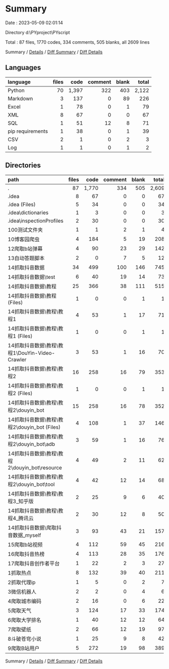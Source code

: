# Summary

Date : 2023-05-09 02:01:14

Directory d:\\PYproject\\PYscript

Total : 87 files,  1770 codes, 334 comments, 505 blanks, all 2609 lines

Summary / [Details](details.md) / [Diff Summary](diff.md) / [Diff Details](diff-details.md)

## Languages
| language | files | code | comment | blank | total |
| :--- | ---: | ---: | ---: | ---: | ---: |
| Python | 70 | 1,397 | 322 | 403 | 2,122 |
| Markdown | 3 | 137 | 0 | 89 | 226 |
| Excel | 1 | 78 | 0 | 1 | 79 |
| XML | 8 | 67 | 0 | 0 | 67 |
| SQL | 1 | 51 | 12 | 8 | 71 |
| pip requirements | 1 | 38 | 0 | 1 | 39 |
| CSV | 2 | 1 | 0 | 2 | 3 |
| Log | 1 | 1 | 0 | 1 | 2 |

## Directories
| path | files | code | comment | blank | total |
| :--- | ---: | ---: | ---: | ---: | ---: |
| . | 87 | 1,770 | 334 | 505 | 2,609 |
| .idea | 8 | 67 | 0 | 0 | 67 |
| .idea (Files) | 5 | 34 | 0 | 0 | 34 |
| .idea\\dictionaries | 1 | 3 | 0 | 0 | 3 |
| .idea\\inspectionProfiles | 2 | 30 | 0 | 0 | 30 |
| 100测试文件夹 | 1 | 1 | 2 | 1 | 4 |
| 10博客园爬虫 | 4 | 184 | 5 | 19 | 208 |
| 12爬取b站弹幕 | 4 | 90 | 23 | 29 | 142 |
| 13自动答题脚本 | 2 | 0 | 7 | 5 | 12 |
| 14抓取抖音数据 | 34 | 499 | 100 | 146 | 745 |
| 14抓取抖音数据\\test | 6 | 40 | 19 | 14 | 73 |
| 14抓取抖音数据\\教程 | 25 | 366 | 38 | 111 | 515 |
| 14抓取抖音数据\\教程 (Files) | 1 | 0 | 0 | 1 | 1 |
| 14抓取抖音数据\\教程\\教程1 | 4 | 53 | 1 | 17 | 71 |
| 14抓取抖音数据\\教程\\教程1 (Files) | 1 | 0 | 0 | 1 | 1 |
| 14抓取抖音数据\\教程\\教程1\\DouYin-Video-Crawler | 3 | 53 | 1 | 16 | 70 |
| 14抓取抖音数据\\教程\\教程2 | 16 | 258 | 16 | 79 | 353 |
| 14抓取抖音数据\\教程\\教程2 (Files) | 1 | 0 | 0 | 1 | 1 |
| 14抓取抖音数据\\教程\\教程2\\douyin_bot | 15 | 258 | 16 | 78 | 352 |
| 14抓取抖音数据\\教程\\教程2\\douyin_bot (Files) | 4 | 108 | 1 | 37 | 146 |
| 14抓取抖音数据\\教程\\教程2\\douyin_bot\\adb | 3 | 59 | 1 | 16 | 76 |
| 14抓取抖音数据\\教程\\教程2\\douyin_bot\\resource | 4 | 49 | 2 | 11 | 62 |
| 14抓取抖音数据\\教程\\教程2\\douyin_bot\\tool | 4 | 42 | 12 | 14 | 68 |
| 14抓取抖音数据\\教程\\教程3_知乎版 | 2 | 25 | 9 | 6 | 40 |
| 14抓取抖音数据\\教程\\教程4_腾讯云 | 2 | 30 | 12 | 8 | 50 |
| 14抓取抖音数据\\爬取抖音数据_myself | 3 | 93 | 43 | 21 | 157 |
| 15爬取b站视频 | 4 | 112 | 59 | 45 | 216 |
| 16爬取抖音热榜 | 4 | 113 | 28 | 35 | 176 |
| 17爬取抖音创作者平台 | 1 | 22 | 2 | 3 | 27 |
| 1抓取热点 | 8 | 132 | 39 | 40 | 211 |
| 2抓取代理ip | 1 | 5 | 0 | 2 | 7 |
| 3微信机器人 | 2 | 2 | 0 | 4 | 6 |
| 4爬取城市编码 | 2 | 16 | 0 | 6 | 22 |
| 5爬取天气 | 3 | 124 | 17 | 33 | 174 |
| 6爬取大学排名 | 1 | 40 | 12 | 12 | 64 |
| 7爬取壁纸 | 2 | 66 | 12 | 19 | 97 |
| 8斗破苍穹小说 | 1 | 25 | 9 | 8 | 42 |
| 9爬取B站用户 | 5 | 272 | 19 | 98 | 389 |

Summary / [Details](details.md) / [Diff Summary](diff.md) / [Diff Details](diff-details.md)
